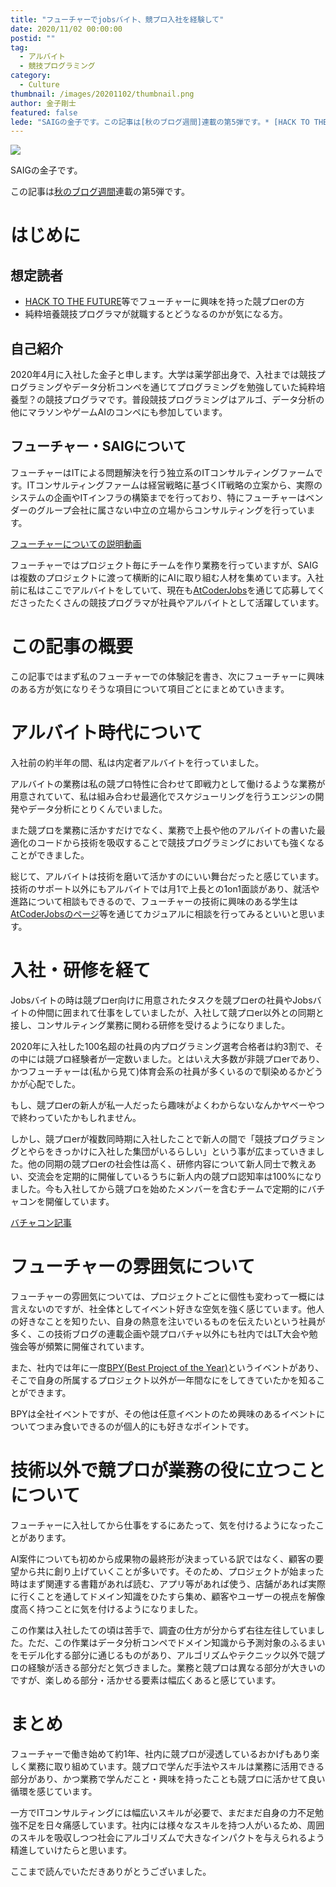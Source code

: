 ```yaml
---
title: "フューチャーでjobsバイト、競プロ入社を経験して"
date: 2020/11/02 00:00:00
postid: ""
tag:
  - アルバイト
  - 競技プログラミング
category:
  - Culture
thumbnail: /images/20201102/thumbnail.png
author: 金子剛士
featured: false
lede: "SAIGの金子です。この記事は[秋のブログ週間]連載の第5弾です。* [HACK TO THE FUTURE]等でフューチャーに興味を持った競プロerの方"
---
```


<img src="/images/20201102/thumbnail.png" class="img-small-size" loading="lazy">

SAIGの金子です。

この記事は[秋のブログ週間](/articles/20201026/)連載の第5弾です。

# はじめに
## 想定読者

* [HACK TO THE FUTURE](https://atcoder.jp/contests/future-contest-2021-qual)等でフューチャーに興味を持った競プロerの方
* 純粋培養競技プログラマが就職するとどうなるのかが気になる方。

## 自己紹介
2020年4月に入社した金子と申します。大学は薬学部出身で、入社までは競技プログラミングやデータ分析コンペを通じてプログラミングを勉強していた純粋培養型？の競技プログラマです。普段競技プログラミングはアルゴ、データ分析の他にマラソンやゲームAIのコンペにも参加しています。

## フューチャー・SAIGについて

フューチャーはITによる問題解決を行う独立系のITコンサルティングファームです。ITコンサルティングファームは経営戦略に基づくIT戦略の立案から、実際のシステムの企画やITインフラの構築までを行っており、特にフューチャーはベンダーのグループ会社に属さない中立の立場からコンサルティングを行っています。

[フューチャーについての説明動画](https://youtu.be/13QKht4SJcM)

フューチャーではプロジェクト毎にチームを作り業務を行っていますが、SAIGは複数のプロジェクトに渡って横断的にAIに取り組む人材を集めています。入社前に私はここでアルバイトをしていて、現在も[AtCoderJobs](https://jobs.atcoder.jp/offers/11)を通じて応募してくださったたくさんの競技プログラマが社員やアルバイトとして活躍しています。

# この記事の概要

この記事ではまず私のフューチャーでの体験記を書き、次にフューチャーに興味のある方が気になりそうな項目について項目ごとにまとめていきます。

# アルバイト時代について

入社前の約半年の間、私は内定者アルバイトを行っていました。

アルバイトの業務は私の競プロ特性に合わせて即戦力として働けるような業務が用意されていて、私は組み合わせ最適化でスケジューリングを行うエンジンの開発やデータ分析にとりくんでいました。

また競プロを業務に活かすだけでなく、業務で上長や他のアルバイトの書いた最適化のコードから技術を吸収することで競技プログラミングにおいても強くなることができました。

総じて、アルバイトは技術を磨いて活かすのにいい舞台だったと感じています。技術のサポート以外にもアルバイトでは月1で上長との1on1面談があり、就活や進路について相談もできるので、フューチャーの技術に興味のある学生は[AtCoderJobsのページ](https://jobs.atcoder.jp/offers/11)等を通じてカジュアルに相談を行ってみるといいと思います。

# 入社・研修を経て

Jobsバイトの時は競プロer向けに用意されたタスクを競プロerの社員やJobsバイトの仲間に囲まれて仕事をしていましたが、入社して競プロer以外との同期と接し、コンサルティング業務に関わる研修を受けるようになりました。

2020年に入社した100名超の社員の内プログラミング選考合格者は約3割で、その中には競プロ経験者が一定数いました。とはいえ大多数が非競プロerであり、かつフューチャーは(私から見て)体育会系の社員が多くいるので馴染めるかどうかが心配でした。

もし、競プロerの新人が私一人だったら趣味がよくわからないなんかヤベーやつで終わっていたかもしれません。

しかし、競プロerが複数同時期に入社したことで新人の間で「競技プログラミングとやらをきっかけに入社した集団がいるらしい」という事が広まっていきました。他の同期の競プロerの社会性は高く、研修内容について新人同士で教えあい、交流会を定期的に開催しているうちに新人内の競プロ認知率は100%になりました。今も入社してから競プロを始めたメンバーを含むチームで定期的にバチャコンを開催しています。

[バチャコン記事](https://note.future.co.jp/n/nda51c959f75a)

# フューチャーの雰囲気について
フューチャーの雰囲気については、プロジェクトごとに個性も変わって一概には言えないのですが、社全体としてイベント好きな空気を強く感じています。他人の好きなことを知りたい、自身の熱意を注いでいるものを伝えたいという社員が多く、この技術ブログの連載企画や競プロバチャ以外にも社内ではLT大会や勉強会等が頻繁に開催されています。

また、社内では年に一度[BPY(Best Project of the Year)](https://note.future.co.jp/n/n7b0e5de1b2bc)というイベントがあり、そこで自身の所属するプロジェクト以外が一年間なにをしてきていたかを知ることができます。

BPYは全社イベントですが、その他は任意イベントのため興味のあるイベントについてつまみ食いできるのが個人的にも好きなポイントです。

# 技術以外で競プロが業務の役に立つことについて
フューチャーに入社してから仕事をするにあたって、気を付けるようになったことがあります。

AI案件についても初めから成果物の最終形が決まっている訳ではなく、顧客の要望から共に創り上げていくことが多いです。そのため、プロジェクトが始まった時はまず関連する書籍があれば読む、アプリ等があれば使う、店舗があれば実際に行くことを通してドメイン知識をひたすら集め、顧客やユーザーの視点を解像度高く持つことに気を付けるようになりました。

この作業は入社したての頃は苦手で、調査の仕方が分からず右往左往していました。ただ、この作業はデータ分析コンペでドメイン知識から予測対象のふるまいをモデル化する部分に通じるものがあり、アルゴリズムやテクニック以外で競プロの経験が活きる部分だと気づきました。業務と競プロは異なる部分が大きいのですが、楽しめる部分・活かせる要素は幅広くあると感じています。

# まとめ

フューチャーで働き始めて約1年、社内に競プロが浸透しているおかげもあり楽しく業務に取り組めています。競プロで学んだ手法やスキルは業務に活用できる部分があり、かつ業務で学んだこと・興味を持ったことも競プロに活かせて良い循環を感じています。

一方でITコンサルティングには幅広いスキルが必要で、まだまだ自身の力不足勉強不足を日々痛感しています。社内には様々なスキルを持つ人がいるため、周囲のスキルを吸収しつつ社会にアルゴリズムで大きなインパクトを与えられるよう精進していけたらと思います。

ここまで読んでいただきありがとうございました。

